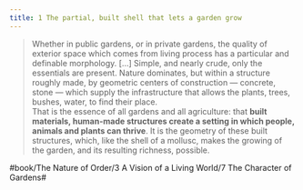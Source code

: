 ```yaml
---
title: 1 The partial, built shell that lets a garden grow
---
```


> Whether in public gardens, or in private gardens, the quality of exterior space which comes from living process has a particular and definable morphology. […] Simple, and nearly crude, only the essentials are present. Nature dominates, but within a structure roughly made, by geometric centers of construction — concrete, stone — which supply the infrastructure that allows the plants, trees, bushes, water, to find their place.  
> That is the essence of all gardens and all agriculture: that **built materials, human-made structures create a setting in which people, animals and plants can thrive**. It is the geometry of these built structures, which, like the shell of a mollusc, makes the growing of the garden, and its resulting richness, possible.  

#book/The Nature of Order/3 A Vision of a Living World/7 The Character of Gardens#